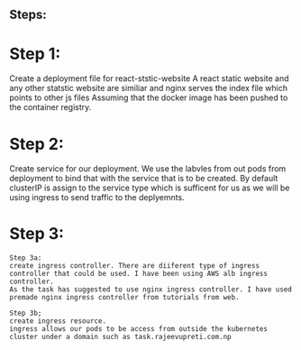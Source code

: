 ## Steps:

# Step 1:
Create a deployment file for react-ststic-website
A react static website and any other statstic website are similiar and nginx serves the index file which points to other js files
Assuming that the docker image has been pushed to the container registry.


# Step 2:

Create service for our deployment. We use the labvles from out pods from deployment to bind that with the service that is to be created.
By default clusterIP is assign to the service type which is sufficent for us as we will be using ingress to send traffic to the deplyemnts.



# Step 3:
    Step 3a:
    create ingress controller. There are diiferent type of ingress controller that could be used. I have been using AWS alb ingress controller.
    As the task has suggested to use nginx ingress controller. I have used premade nginx ingress controller from tutorials from web.

    Step 3b;
    create ingress resource.
    ingress allows our pods to be access from outside the kubernetes cluster under a domain such as task.rajeevupreti.com.np



